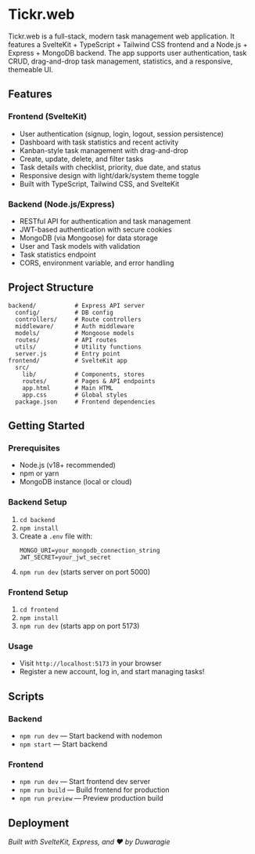 # Tickr.web

Tickr.web is a full-stack, modern task management web application. It features a SvelteKit + TypeScript + Tailwind CSS frontend and a Node.js + Express + MongoDB backend. The app supports user authentication, task CRUD, drag-and-drop task management, statistics, and a responsive, themeable UI.

## Features

### Frontend (SvelteKit)
- User authentication (signup, login, logout, session persistence)
- Dashboard with task statistics and recent activity
- Kanban-style task management with drag-and-drop
- Create, update, delete, and filter tasks
- Task details with checklist, priority, due date, and status
- Responsive design with light/dark/system theme toggle
- Built with TypeScript, Tailwind CSS, and SvelteKit

### Backend (Node.js/Express)
- RESTful API for authentication and task management
- JWT-based authentication with secure cookies
- MongoDB (via Mongoose) for data storage
- User and Task models with validation
- Task statistics endpoint
- CORS, environment variable, and error handling

## Project Structure

```
backend/           # Express API server
  config/          # DB config
  controllers/     # Route controllers
  middleware/      # Auth middleware
  models/          # Mongoose models
  routes/          # API routes
  utils/           # Utility functions
  server.js        # Entry point
frontend/          # SvelteKit app
  src/
    lib/           # Components, stores
    routes/        # Pages & API endpoints
    app.html       # Main HTML
    app.css        # Global styles
  package.json     # Frontend dependencies
```

## Getting Started

### Prerequisites
- Node.js (v18+ recommended)
- npm or yarn
- MongoDB instance (local or cloud)

### Backend Setup
1. `cd backend`
2. `npm install`
3. Create a `.env` file with:
   ```
   MONGO_URI=your_mongodb_connection_string
   JWT_SECRET=your_jwt_secret
   ```
4. `npm run dev` (starts server on port 5000)

### Frontend Setup
1. `cd frontend`
2. `npm install`
3. `npm run dev` (starts app on port 5173)

### Usage
- Visit `http://localhost:5173` in your browser
- Register a new account, log in, and start managing tasks!

## Scripts

### Backend
- `npm run dev` — Start backend with nodemon
- `npm start` — Start backend

### Frontend
- `npm run dev` — Start frontend dev server
- `npm run build` — Build frontend for production
- `npm run preview` — Preview production build

## Deployment


*Built with SvelteKit, Express, and ❤️ by Duwaragie*
